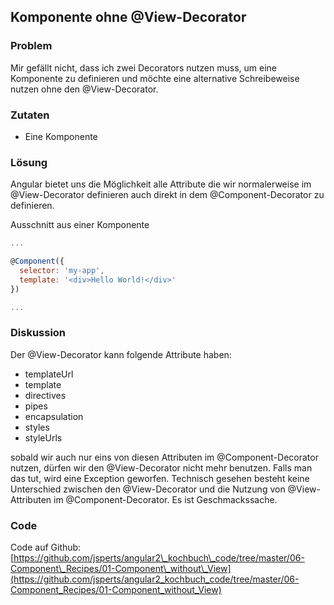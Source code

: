 ## Komponente ohne @View-Decorator

### Problem

Mir gefällt nicht, dass ich zwei Decorators nutzen muss, um eine Komponente zu definieren und möchte eine alternative Schreibeweise nutzen ohne den @View-Decorator.

### Zutaten
* Eine Komponente

### Lösung

Angular bietet uns die Möglichkeit alle Attribute die wir normalerweise im @View-Decorator definieren auch direkt in dem @Component-Decorator zu definieren.

Ausschnitt aus einer Komponente
```js
...

@Component({
  selector: 'my-app',
  template: '<div>Hello World!</div>'
})

...
```

### Diskussion

Der @View-Decorator kann folgende Attribute haben:

* templateUrl
* template
* directives
* pipes
* encapsulation
* styles
* styleUrls

sobald wir auch nur eins von diesen Attributen im @Component-Decorator nutzen, dürfen wir den @View-Decorator nicht mehr benutzen. Falls man das tut, wird eine Exception geworfen. Technisch gesehen besteht keine Unterschied zwischen den @View-Decorator und die Nutzung von @View-Attributen im @Component-Decorator. Es ist Geschmackssache.

### Code

Code auf Github: [https://github.com/jsperts/angular2\_kochbuch\_code/tree/master/06-Component\_Recipes/01-Component\_without\_View](https://github.com/jsperts/angular2_kochbuch_code/tree/master/06-Component_Recipes/01-Component_without_View)

